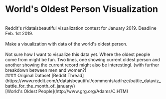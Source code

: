 # World's Oldest Person Visualization
<br/>
Reddit's r/dataisbeautiful visualization contest for January 2019. Deadline Feb. 1st 2019.<br/>
<br/>
Make a visualization with data of the world's oldest person.<br/>
<br/>
Not sure how I want to visualize this data yet. Where the oldest people come from might be fun. Two lines, one showing current oldest person and another showing the current record might also be interestingl. (with further breakdown between men and women?)
<br/>
#### Original Dataset
[Reddit Thread](https://www.reddit.com/r/dataisbeautiful/comments/adihze/battle_dataviz_battle_for_the_month_of_january/)
<br/>
[World's Oldest People](http://www.grg.org/Adams/C.HTM)
